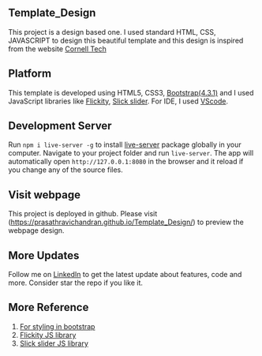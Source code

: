 ## Template_Design
This project is a design based one. I used standard HTML, CSS, JAVASCRIPT to design this beautiful template and this design is inspired from the website [Cornell Tech](https://tech.cornell.edu/)
## Platform
This template is developed using HTML5, CSS3, [Bootstrap(4.3.1)](https://getbootstrap.com/docs/4.3/getting-started/introduction/) and I used JavaScript libraries like [Flickity](https://flickity.metafizzy.co/), [Slick slider](https://kenwheeler.github.io/slick/). For IDE, I used [VScode](https://code.visualstudio.com/).
## Development Server
Run `npm i live-server -g` to install [live-server](https://www.npmjs.com/package/live-server) package globally in your computer. Navigate to your project folder and run `live-server`. The app will automatically open `http://127.0.0.1:8080` in the browser and it reload if you change any of the source files.
## Visit webpage
This project is deployed in github. Please visit (https://prasathravichandran.github.io/Template_Design/) to preview the webpage design.
## More Updates
Follow me on [LinkedIn](https://www.linkedin.com/in/prasathravi) to get the latest update about features, code and more. Consider star the repo if you like it.
## More Reference
1) [For styling in bootstrap](https://getbootstrap.com/docs/4.3/getting-started/introduction/)
2) [Flickity JS library](https://flickity.metafizzy.co/)
3) [Slick slider JS library](https://kenwheeler.github.io/slick/)
